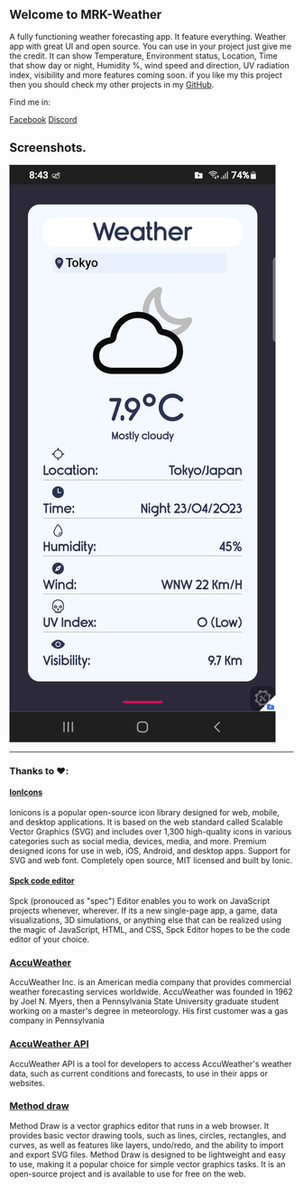 ## Welcome to MRK-Weather
A fully functioning weather forecasting app. It feature everything. Weather app with great UI and open source. You can use in your project just give me the credit. It can show Temperature, Environment status, Location, Time that show day or night, Humidity %, wind speed and direction, UV radiation index, visibility and more features coming soon. if you like my this project then you should check my other projects in my [GitHub](https://github.com/Eshankhan796).

Find me in:

[Facebook](https://www.facebook.com/siddek.ek.796)
[Discord](https://discord.com/users/823495729841831947)

## Screenshots.

![Temperature](/Assets/screenshot/Screenshot_20230423-204317_Chrome.jpg)

---
### Thanks to ❤️:
#### [IonIcons](https://ionic.io/ionicons/)
Ionicons is a popular open-source icon library designed for web, mobile, and desktop applications. It is based on the web standard called Scalable Vector Graphics (SVG) and includes over 1,300 high-quality icons in various categories such as social media, devices, media, and more. Premium designed icons for use in web, iOS, Android, and desktop apps. Support for SVG and web font. Completely open source, MIT licensed and built by Ionic.
#### [Spck code editor](https://spck.io/)
Spck (pronouced as "spec") Editor enables you to work on JavaScript projects whenever, wherever. If its a new single-page app, a game, data visualizations, 3D simulations, or anything else that can be realized using the magic of JavaScript, HTML, and CSS, Spck Editor hopes to be the code editor of your choice.
### [AccuWeather](https://www.accuweather.com/)
AccuWeather Inc. is an American media company that provides commercial weather forecasting services worldwide. AccuWeather was founded in 1962 by Joel N. Myers, then a Pennsylvania State University graduate student working on a master's degree in meteorology. His first customer was a gas company in Pennsylvania
### [AccuWeather API](https://developer.accuweather.com/)
AccuWeather API is a tool for developers to access AccuWeather's weather data, such as current conditions and forecasts, to use in their apps or websites.

### [Method draw](https://editor.method.ac/)
Method Draw is a vector graphics editor that runs in a web browser. It provides basic vector drawing tools, such as lines, circles, rectangles, and curves, as well as features like layers, undo/redo, and the ability to import and export SVG files. Method Draw is designed to be lightweight and easy to use, making it a popular choice for simple vector graphics tasks. It is an open-source project and is available to use for free on the web.